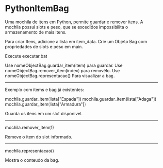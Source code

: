 # PythonItemBag
Uma mochila de itens em Python, permite guardar e remover itens. A mochila possui slots e peso, que se excedidos impossibilita o armazenamento de mais itens.

Para criar Itens, adicione a lista em item_data.
Crie um Objeto Bag com propriedades de slots e peso em main.

Execute executar.bat

Use nomeObjectBag.guardar_item(item) para guardar.
Use nomeObjectBag.remover_item(index) para removêlo.
Use nomeObjectBag.representacao() Para visualizar a bag.

<hr> 


Exemplo com items e bag já existentes:

mochila.guardar_item(lista["Espada"]) 
mochila.guardar_item(lista["Adaga"])  
mochila.guardar_item(lista["Armadura"])

Guarda os itens em um slot disponivel.

<hr>

mochila.remover_item(1)

Remove o item do slot informado.

<hr>

mochila.representacao()

Mostra o conteudo da bag.
